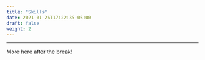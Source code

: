 ```yaml
---
title: "Skills"
date: 2021-01-26T17:22:35-05:00
draft: false
weight: 2
---
```


---



<!--more-->

More here after the break!
